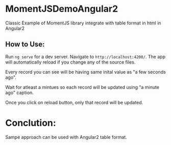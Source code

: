 # MomentJSDemoAngular2

Classic Example of MomentJS library integrate with table format in html in Angular2

## How to Use:

Run `ng serve` for a dev server. Navigate to `http://localhost:4200/`. The app will automatically reload if you change any of the source files.

Every record you can see will be having same inital value as "a few seconds ago". 

Wait for atleast a mintues so each record will be updated using "a minute ago" caption.

Once you click on reload button, only that record will be updated. 

# Conclution:

Sampe approach can be used with Angular2 table format.

